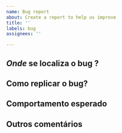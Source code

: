 ```yaml
---
name: Bug report
about: Create a report to help us improve
title: ''
labels: bug
assignees: ''

---
```


## *Onde* se localiza o bug ?
<!-- Ex. Na caixa de bate-papo do Supervisor, na página de perfil da conversa, na tela de dois fatores -->

## Como replicar o bug?
<!-- Por favor, seja o mais específico possível. Use travessões (-) ou números (1.) para criar uma lista de etapas -->


## Comportamento esperado
<!-- O que é suposto acontecer? -->

## Outros comentários
